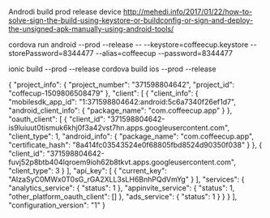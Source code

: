 Androdi build prod release device
http://mehedi.info/2017/01/22/how-to-solve-sign-the-build-using-keystore-or-buildconfig-or-sign-and-deploy-the-unsigned-apk-manually-using-android-tools/


cordova run android --prod --release -- --keystore=coffeecup.keystore --storePassword=8344477 --alias=coffeecup --password=8344477




ionic build --prod --release
cordova build ios --prod --release



{
  "project_info": {
    "project_number": "371598804642",
    "project_id": "coffecup-1509806508479"
  },
  "client": [
    {
      "client_info": {
        "mobilesdk_app_id": "1:371598804642:android:5c6a7340f26ef1d7",
        "android_client_info": {
          "package_name": "com.coffeecup.app"
        }
      },
      "oauth_client": [
        {
          "client_id": "371598804642-is9luiuut0tismuk6khj0f3a42vst7hn.apps.googleusercontent.com",
          "client_type": 1,
          "android_info": {
            "package_name": "com.coffeecup.app",
            "certificate_hash": "8a414fc03543524e0f68805fbd8524d90350f038"
          }
        },
        {
          "client_id": "371598804642-fuvj52p8btb404lqroem9ioh62b8tkvt.apps.googleusercontent.com",
          "client_type": 3
        }
      ],
      "api_key": [
        {
          "current_key": "AIzaSyC0MWx0T0sG_rGA2XLL3sLH6BnhPQdVmYg"
        }
      ],
      "services": {
        "analytics_service": {
          "status": 1
        },
        "appinvite_service": {
          "status": 1,
          "other_platform_oauth_client": []
        },
        "ads_service": {
          "status": 1
        }
      }
    }
  ],
  "configuration_version": "1"
}